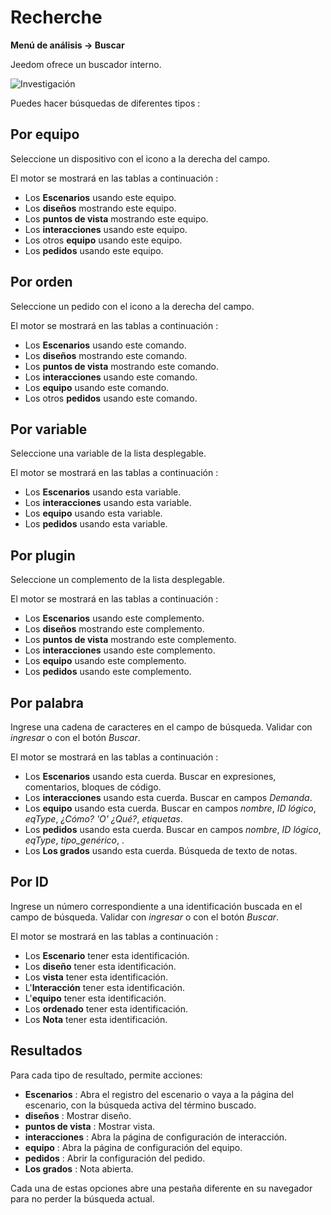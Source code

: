 # Recherche
**Menú de análisis → Buscar**

Jeedom ofrece un buscador interno.

![Investigación](./images/search_intro.gif)

Puedes hacer búsquedas de diferentes tipos :

## Por equipo

Seleccione un dispositivo con el icono a la derecha del campo.

El motor se mostrará en las tablas a continuación :

- Los **Escenarios** usando este equipo.
- Los **diseños** mostrando este equipo.
- Los **puntos de vista** mostrando este equipo.
- Los **interacciones** usando este equipo.
- Los otros **equipo** usando este equipo.
- Los **pedidos** usando este equipo.

## Por orden

Seleccione un pedido con el icono a la derecha del campo.

El motor se mostrará en las tablas a continuación :

- Los **Escenarios** usando este comando.
- Los **diseños** mostrando este comando.
- Los **puntos de vista** mostrando este comando.
- Los **interacciones** usando este comando.
- Los **equipo** usando este comando.
- Los otros **pedidos** usando este comando.

## Por variable

Seleccione una variable de la lista desplegable.

El motor se mostrará en las tablas a continuación :

- Los **Escenarios** usando esta variable.
- Los **interacciones** usando esta variable.
- Los **equipo** usando esta variable.
- Los **pedidos** usando esta variable.

## Por plugin

Seleccione un complemento de la lista desplegable.

El motor se mostrará en las tablas a continuación :

- Los **Escenarios** usando este complemento.
- Los **diseños** mostrando este complemento.
- Los **puntos de vista** mostrando este complemento.
- Los **interacciones** usando este complemento.
- Los **equipo** usando este complemento.
- Los **pedidos** usando este complemento.

## Por palabra

Ingrese una cadena de caracteres en el campo de búsqueda. Validar con *ingresar* o con el botón *Buscar*.

El motor se mostrará en las tablas a continuación :

- Los **Escenarios** usando esta cuerda.
	Buscar en expresiones, comentarios, bloques de código.
- Los **interacciones** usando esta cuerda.
	Buscar en campos *Demanda*.
- Los **equipo** usando esta cuerda.
	Buscar en campos *nombre*, *ID lógico*, *eqType*, *¿Cómo? 'O' ¿Qué?*, *etiquetas*.
- Los **pedidos** usando esta cuerda.
	Buscar en campos *nombre*, *ID lógico*, *eqType*, *tipo_genérico*, .
- Los **Los grados** usando esta cuerda.
	Búsqueda de texto de notas.

## Por ID

Ingrese un número correspondiente a una identificación buscada en el campo de búsqueda. Validar con *ingresar* o con el botón *Buscar*.

El motor se mostrará en las tablas a continuación :

- Los **Escenario** tener esta identificación.
- Los **diseño** tener esta identificación.
- Los **vista** tener esta identificación.
- L'**Interacción** tener esta identificación.
- L'**equipo** tener esta identificación.
- Los **ordenado** tener esta identificación.
- Los **Nota** tener esta identificación.

## Resultados

Para cada tipo de resultado, permite acciones:
- **Escenarios** : Abra el registro del escenario o vaya a la página del escenario, con la búsqueda activa del término buscado.
- **diseños** : Mostrar diseño.
- **puntos de vista** : Mostrar vista.
- **interacciones** : Abra la página de configuración de interacción.
- **equipo** : Abra la página de configuración del equipo.
- **pedidos** : Abrir la configuración del pedido.
- **Los grados** : Nota abierta.

Cada una de estas opciones abre una pestaña diferente en su navegador para no perder la búsqueda actual.

